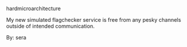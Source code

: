 hardmicroarchitecture

My new simulated flagchecker service is free from any pesky channels outside of intended communication.

By:
sera
